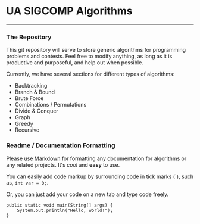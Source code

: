 # UA SIGCOMP Algorithms
---

### The Repository

This git repository will serve to store generic algorithms for programming problems and contests. Feel free to modify anything, as long as it is productive and purposeful, and help out when possible. 

Currently, we have several sections for different types of algorithms:

* Backtracking
* Branch & Bound
* Brute Force
* Combinations / Permutations
* Divide & Conquer
* Graph
* Greedy
* Recursive
	
### Readme / Documentation Formatting
Please use [Markdown](http://en.wikipedia.org/wiki/Markdown) for formatting any documentation for algorithms or any related projects. It's *cool* and __easy__ to use.

You can easily add code markup by surrounding code in tick marks (\`), such as, `int var = 0;`.

Or, you can just add your code on a new tab and type code freely.

	public static void main(String[] args) {
		System.out.println("Hello, world!");
	}
